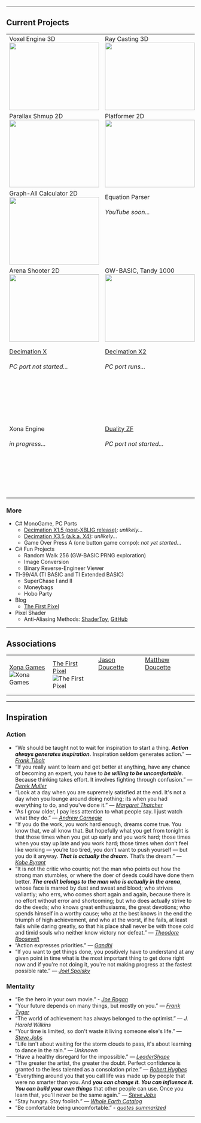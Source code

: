 ___
## Current Projects

|   |   |   |
|---|---|---|
|Voxel Engine 3D<br><a href="https://youtube.com/playlist?list=PLjnbT4UISq0bQF1g85tE9jTrKfEtdRYlY"><img src="https://img.youtube.com/vi/uadGU-stF-w/0.jpg" width="240" height="180" /></a>|Ray Casting 3D<br><a href="https://youtube.com/playlist?list=PLjnbT4UISq0YcFtRFjFQqK0g6ONNCtrvY"><img src="https://img.youtube.com/vi/_lYaYKBrE5s/0.jpg" width="240" height="180" /></a>|Road Pseudo 3D<br><a href="https://youtube.com/playlist?list=PLjnbT4UISq0bnfd1RC3M4PgTgkmhlkikV"><img src="https://img.youtube.com/vi/rA4g4VX7ys8/0.jpg" width="240" height="180" /></a>|
|Parallax Shmup 2D<br><a href="https://youtube.com/playlist?list=PLjnbT4UISq0Y_7IAN_zUzxgZnfhXxo_0Q"><img src="https://img.youtube.com/vi/l9bIYkZepPo/0.jpg" width="240" height="180" /></a>|Platformer 2D<br><a href="https://youtube.com/playlist?list=PLjnbT4UISq0bOcfu6Tl7kVQpBShxDA_rg"><img src="https://img.youtube.com/vi/utSv3Lrfgvc/0.jpg" width="240" height="180" /></a>|Procedural Generation 2D<br><a href="https://youtube.com/playlist?list=PLjnbT4UISq0Y8vYnrSauHkBKgOBHXFFdf"><img src="https://img.youtube.com/vi/iHaiVX8k740/0.jpg" width="240" height="180" /></a>|
|Graph-All Calculator 2D<br><a href="https://youtube.com/playlist?list=PLjnbT4UISq0YLgynFSpLzml4BMC6TDZL2"><img src="https://img.youtube.com/vi/0g5YZovK2SI/0.jpg" width="240" height="180" /></a>|Equation Parser<br><br>_YouTube soon..._<br><br><br><br><br><br><br>|RPG Text-Mode 2D<br><br>_YouTube soon..._<br><br><br><br><br><br><br>|
|Arena Shooter 2D<br><a href="https://youtube.com/playlist?list=PLjnbT4UISq0adw__Y9B2eXA0LL35TyORU"><img src="https://img.youtube.com/vi/VKjiuq437t0/0.jpg" width="240" height="180" /></a>|GW-BASIC, Tandy 1000<br><a href="https://youtube.com/playlist?list=PLjnbT4UISq0bMjb81xFBIWOLhBKFCVkuB"><img src="https://img.youtube.com/vi/vd1iuoE9RoY/0.jpg" width="240" height="180" /></a>|Unity: Polyomino/Tetromino<br><a href="https://youtube.com/playlist?list=PLjnbT4UISq0aiCTUj4movS4tsn5QkuPSD"><img src="https://img.youtube.com/vi/H6Ief4korsU/0.jpg" width="240" height="180" /></a>|
|[Decimation X](http://xona.com/games/decimationx/)<br><br>_PC port not started..._<br><br><br><br><br><br><br>|[Decimation X2](http://xona.com/games/decimationx2/)<br><br>_PC port runs..._<br><br><br><br><br><br><br>|Decimation X3<br><a href="https://www.youtube.com/playlist?list=PLjnbT4UISq0bTCaOIICkP3D4Sp8ZPa7Gv"><img src="https://img.youtube.com/vi/HHqrGBW509c/0.jpg" width="240" height="180" /></a>||
|Xona Engine<br><br>_in progress..._<br><br><br><br><br><br><br>|[Duality ZF](http://xona.com/games/dualityzf/)<br><br>_PC port not started..._<br><br><br><br><br><br><br>|3D Polygon Engine<br><a href="https://www.youtube.com/playlist?list=PLjnbT4UISq0YyjqBGG8Q34Kng5gqDmYrT"><img src="https://img.youtube.com/vi/hINpW6oSVKw/0.jpg" width="240" height="180" /></a>||

### More
  - C# MonoGame, PC Ports
     - [Decimation X1.5 (post-XBLIG release)](http://xona.com/games/decimationx/): _unlikely..._
     - [Decimation X3.5 (a.k.a. X4)](http://xona.com/games/decimationx3.5/): _unlikely..._
     - Game Over Press A (one button game compo): _not yet started..._
  - C# Fun Projects
     - Random Walk 256 (GW-BASIC PRNG exploration)
     - Image Conversion
     - Binary Reverse-Engineer Viewer
  - TI-99/4A (TI BASIC and TI Extended BASIC) 
     - SuperChase I and II
     - Moneybags
     - Hobo Party
  - Blog
     - [The First Pixel](http://thefirstpixel.com/)
  - Pixel Shader
     - Anti-Aliasing Methods: [ShaderToy](https://www.shadertoy.com/view/4dGXW1), [GitHub](https://github.com/Michaelangel007/Anti-Aliasing-Compare)

___
## Associations

|   |   |   |   |
|---|---|---|---|
| [Xona Games](http://xona.com/) <br> ![Xona Games](http://thefirstpixel.com/wp-content/uploads/2022/01/xona_logo-64x64-1.png "Xona Games") | [The First Pixel](http://thefirstpixel.com/) <br> ![The First Pixel](http://thefirstpixel.com/wp-content/uploads/2020/12/the_first_pixel_logo_64x64_black.png "The First Pixel") | [Jason Doucette](http://jasondoucette.com/) <br><br><br><br> | [Matthew Doucette](http://matthewdoucette.com/) <br><br><br><br> |
___
## Inspiration

### Action

- “We should be taught not to wait for inspiration to start a thing. **_Action always generates inspiration._** Inspiration seldom generates action.” — [_Frank Tibolt_](https://www.goodreads.com/author/show/2085007.Frank_Tibolt)
- “If you really want to learn and get better at anything, have any chance of becoming an expert, you have to **_be willing to be uncomfortable_**. Because thinking takes effort. It involves fighting through confusion.” — [_Derek Muller_](https://www.youtube.com/watch?v=UBVV8pch1dM&t=694s)
- “Look at a day when you are supremely satisfied at the end. It's not a day when you lounge around doing nothing; its when you had everything to do, and you've done it.” — [_Margaret Thatcher_](https://en.wikipedia.org/wiki/Margaret_Thatcher)
- “As I grow older, I pay less attention to what people say. I just watch what they do.” — [_Andrew Carnegie_](https://en.wikipedia.org/wiki/Andrew_Carnegie)
- “If you do the work, you work hard enough, dreams come true. You know that, we all know that. But hopefully what you get from tonight is that those times when you get up early and you work hard; those times when you stay up late and you work hard; those times when don’t feel like working — you’re too tired, you don’t want to push yourself — but you do it anyway. **_That is actually the dream._** That’s the dream.” — [_Kobe Byrant_](https://www.youtube.com/watch?v=k2Qpl1Q3OkA&t=4m50s)
- “It is not the critic who counts; not the man who points out how the strong man stumbles, or where the doer of deeds could have done them better. **_The credit belongs to the man who is actually in the arena_**, whose face is marred by dust and sweat and blood; who strives valiantly; who errs, who comes short again and again, because there is no effort without error and shortcoming; but who does actually strive to do the deeds; who knows great enthusiasms, the great devotions; who spends himself in a worthy cause; who at the best knows in the end the triumph of high achievement, and who at the worst, if he fails, at least fails while daring greatly, so that his place shall never be with those cold and timid souls who neither know victory nor defeat.” — [_Theodore Roosevelt_](https://en.wikipedia.org/wiki/Citizenship_in_a_Republic)
- “Action expresses priorities.” — [_Gandhi_](https://en.wikipedia.org/wiki/Nuclear_Gandhi)
- “If you want to get things done, you positively have to understand at any given point in time what is the most important thing to get done right now and if you're not doing it, you're not making progress at the fastest possible rate.” — [_Joel Spolsky_](https://www.joelonsoftware.com/)

### Mentality

- “Be the hero in your own movie.” - [_Joe Rogan_](https://www.youtube.com/watch?v=CM_LWxh33Z8)
- “Your future depends on many things, but mostly on you.” — [_Frank Tyger_](https://www.franktyger.info/frank-tyger-in-his-own-words.htm)
- “The world of achievement has always belonged to the optimist.” — _J. Harold Wilkins_
- “Your time is limited, so don't waste it living someone else's life.” — [_Steve Jobs_](https://www.youtube.com/results?search_query=steve+jobs+commencement+speech)
- “Life isn't about waiting for the storm clouds to pass, it's about learning to dance in the rain.” — _Unknown_
- “Have a healthy disregard for the impossible.” — [_LeaderShape_](http://www.leadershape.org/institute)
- “The greater the artist, the greater the doubt. Perfect confidence is granted to the less talented as a consolation prize.” — [_Robert Hughes_](http://content.time.com/time/subscriber/article/0,33009,984678,00.html)
- “Everything around you that you call life was made up by people that were no smarter than you. And **_you can change it. You can influence it. You can build your own things_** that other people can use. Once you learn that, you'll never be the same again.” — [_Steve Jobs_](https://en.wikipedia.org/wiki/Steve_Jobs)
- “Stay hungry. Stay foolish.” — [_Whole Earth Catalog_](https://en.wikipedia.org/wiki/Whole_Earth_Catalog)
- “Be comfortable being uncomfortable.” - [_quotes summarized_](https://www.google.com/search?q=be+comfortable+being+uncomfortable)

___
